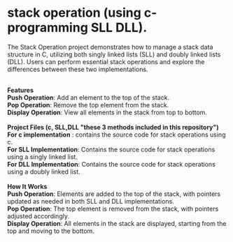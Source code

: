 # stack operation (using c-programming SLL DLL).
The Stack Operation project demonstrates how to manage a stack data structure in C, utilizing both singly linked lists (SLL) and doubly linked lists (DLL). Users can perform essential stack operations and explore the differences between these two implementations.<br>

<br>**Features**<br>
**Push Operation**: Add an element to the top of the stack.<br>
**Pop Operation**: Remove the top element from the stack.<br>
**Display Operation**: View all elements in the stack from top to bottom.<br>
<br>**Project Files (c, SLL,DLL "these 3 methods included in this repository")**<br>
**For c implementation** : contains the source code for stack operations using c.<br>
**For SLL Implementation**: Contains the source code for stack operations using a singly linked list.<br>
**For DLL Implementation**: Contains the source code for stack operations using a doubly linked list.<br>
<br>**How It Works**<br>
**Push Operation**: Elements are added to the top of the stack, with pointers updated as needed in both SLL and DLL implementations.<br>
**Pop Operation**: The top element is removed from the stack, with pointers adjusted accordingly.<br>
**Display Operation**: All elements in the stack are displayed, starting from the top and moving to the bottom.<br>

